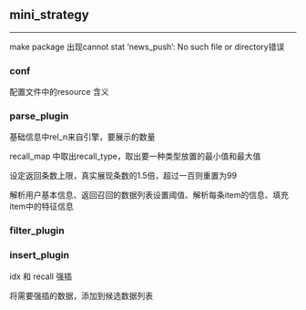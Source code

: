 ## mini_strategy
***
make package 出现cannot stat ‘news_push’: No such file or directory错误

### conf 

配置文件中的resource 含义

### parse_plugin 
基础信息中rel_n来自引擎，要展示的数量

recall_map 中取出recall_type，取出要一种类型放置的最小值和最大值

设定返回条数上限，真实展现条数的1.5倍，超过一百则重置为99



解析用户基本信息、返回召回的数据列表设置阈值、解析每条item的信息、填充item中的特征信息

### filter_plugin

### insert_plugin

idx 和 recall 强插

将需要强插的数据，添加到候选数据列表

